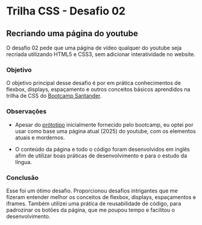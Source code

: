 # Trilha CSS - Desafio 02
## Recriando uma página do youtube

O desafio 02 pede que uma página de vídeo qualquer do youtube seja recriada utilizando HTML5 e CSS3, sem adicionar interatividade no website.

### Objetivo
O objetivo principal desse desafio é por em prática conhecimentos de flexbox, displays, espaçamento e outros conceitos básicos aprendidos na trilha de CSS do [Bootcamp Santander](https://web.dio.me/track/santander-2025-front-end).

### Observações
- Apesar do [prótotipo](https://web.dio.me/track/santander-2025-front-end) inicialmente fornecido pelo bootcamp, eu optei por usar como base uma página atual (2025) do youtube, com os elementos atuais e mordernos.

- O conteúdo da página e todo o código foram desenvolvidos em inglês afim de utilizar boas práticas de desenvolvimento e para o estudo da língua.

### Conclusão
Esse foi um ótimo desafio. Proporcionou desafios intrigantes que me fizeram entender melhor os conceitos de flexbox, displays, espaçamentos e iframes. Também utilizei uma prática de reusabilidade de código, para padrozinar os botões da página, que me poupou tempo e facilitou o desenvolvimento.